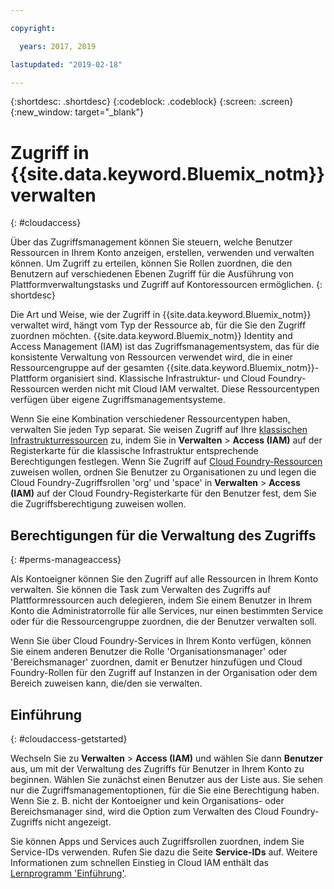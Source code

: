 ```yaml
---

copyright:

  years: 2017, 2019

lastupdated: "2019-02-18"

---
```


{:shortdesc: .shortdesc}
{:codeblock: .codeblock}
{:screen: .screen}
{:new_window: target="_blank"}

# Zugriff in {{site.data.keyword.Bluemix_notm}} verwalten
{: #cloudaccess}

Über das Zugriffsmanagement können Sie steuern, welche Benutzer Ressourcen in Ihrem Konto anzeigen, erstellen, verwenden und verwalten können. Um Zugriff zu erteilen, können Sie Rollen zuordnen, die den Benutzern auf verschiedenen Ebenen Zugriff für die Ausführung von Plattformverwaltungstasks und Zugriff auf Kontoressourcen ermöglichen.
{: shortdesc}

Die Art und Weise, wie der Zugriff in {{site.data.keyword.Bluemix_notm}} verwaltet wird, hängt vom Typ der Ressource ab, für die Sie den Zugriff zuordnen möchten. {{site.data.keyword.Bluemix_notm}} Identity and Access Management (IAM) ist das Zugriffsmanagementsystem, das für die konsistente Verwaltung von Ressourcen verwendet wird, die in einer Ressourcengruppe auf der gesamten {{site.data.keyword.Bluemix_notm}}-Plattform organisiert sind. Klassische Infrastruktur- und Cloud Foundry-Ressourcen werden nicht mit Cloud IAM verwaltet. Diese Ressourcentypen verfügen über eigene Zugriffsmanagementsysteme. 

Wenn Sie eine Kombination verschiedener Ressourcentypen haben, verwalten Sie jeden Typ separat. Sie weisen Zugriff auf Ihre [klassischen Infrastrukturressourcen](/docs/iam/infrastructureaccess.html#infrapermission) zu, indem Sie in **Verwalten** > **Access (IAM)** auf der Registerkarte für die klassische Infrastruktur entsprechende Berechtigungen festlegen. Wenn Sie Zugriff auf [Cloud Foundry-Ressourcen](/docs/iam/cfaccess.html#cfaccess) zuweisen wollen, ordnen Sie Benutzer zu Organisationen zu und legen die Cloud Foundry-Zugriffsrollen 'org' und 'space' in **Verwalten** > **Access (IAM)** auf der Cloud Foundry-Registerkarte für den Benutzer fest, dem Sie die Zugriffsberechtigung zuweisen wollen.

## Berechtigungen für die Verwaltung des Zugriffs
{: #perms-manageaccess}

Als Kontoeigner können Sie den Zugriff auf alle Ressourcen in Ihrem Konto verwalten. Sie können die Task zum Verwalten des Zugriffs auf Plattformressourcen auch delegieren, indem Sie einem Benutzer in Ihrem Konto die Administratorrolle für alle Services, nur einen bestimmten Service oder für die Ressourcengruppe zuordnen, die der Benutzer verwalten soll.

Wenn Sie über Cloud Foundry-Services in Ihrem Konto verfügen, können Sie einem anderen Benutzer die Rolle 'Organisationsmanager' oder 'Bereichsmanager' zuordnen, damit er Benutzer hinzufügen und Cloud Foundry-Rollen für den Zugriff auf Instanzen in der Organisation oder dem Bereich zuweisen kann, die/den sie verwalten.


## Einführung
{: #cloudaccess-getstarted}

Wechseln Sie zu **Verwalten** &gt; **Access (IAM)** und wählen Sie dann **Benutzer** aus, um mit der Verwaltung des Zugriffs für Benutzer in Ihrem Konto zu beginnen. Wählen Sie zunächst einen Benutzer aus der Liste aus. Sie sehen nur die Zugriffsmanagementoptionen, für die Sie eine Berechtigung haben. Wenn Sie z. B. nicht der Kontoeigner und kein Organisations- oder Bereichsmanager sind, wird die Option zum Verwalten des Cloud Foundry-Zugriffs nicht angezeigt.

Sie können Apps und Services auch Zugriffsrollen zuordnen, indem Sie Service-IDs verwenden. Rufen Sie dazu die Seite **Service-IDs** auf. Weitere Informationen zum schnellen Einstieg in Cloud IAM enthält das [Lernprogramm 'Einführung'](/docs/iam/quickstart.html#getstarted).
